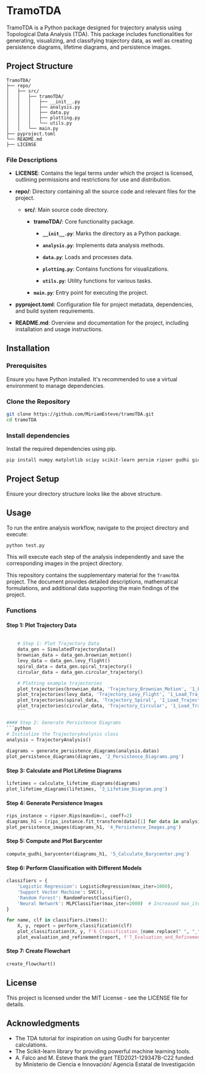 # TramoTDA

TramoTDA is a Python package designed for trajectory analysis using Topological Data Analysis (TDA). This package includes functionalities for generating, visualizing, and classifying trajectory data, as well as creating persistence diagrams, lifetime diagrams, and persistence images.

## Project Structure
```
TramoTDA/
├── repo/
│   ├── src/
│   │   ├── tramoTDA/
│   │   │   ├── __init__.py
│   │   │   ├── analysis.py
│   │   │   ├── data.py
│   │   │   ├── plotting.py
│   │   │   └── utils.py
│   │   └── main.py
├── pyproject.toml
└── README.md  
├── LICENSE
```

### File Descriptions

- **LICENSE**: Contains the legal terms under which the project is licensed, outlining permissions and restrictions for use and distribution.

- **repo/**: Directory containing all the source code and relevant files for the project.

  - **src/**: Main source code directory.
  
    - **tramoTDA/**: Core functionality package.
    
      - **`__init__.py`**: Marks the directory as a Python package.
      
      - **`analysis.py`**: Implements data analysis methods.
      
      - **`data.py`**: Loads and processes data.
      
      - **`plotting.py`**: Contains functions for visualizations.
      
      - **`utils.py`**: Utility functions for various tasks.
      
    - **`main.py`**: Entry point for executing the project.

- **pyproject.toml**: Configuration file for project metadata, dependencies, and build system requirements.

- **README.md**: Overview and documentation for the project, including installation and usage instructions.


## Installation

### Prerequisites

Ensure you have Python installed. It's recommended to use a virtual environment to manage dependencies.

### Clone the Repository

```bash
git clone https://github.com/MiriamEsteve/tramoTDA.git
cd tramoTDA
```

### Install dependencies
Install the required dependencies using pip.

```bash
pip install numpy matplotlib scipy scikit-learn persim ripser gudhi giotto-tda POT
```
## Project Setup
Ensure your directory structure looks like the above structure.

## Usage
To run the entire analysis workflow, navigate to the project directory and execute:
```bash
python test.py
```

This will execute each step of the analysis independently and save the corresponding images in the project directory.

This repository contains the supplementary material for the `TramoTDA` project. The document provides detailed descriptions, mathematical formulations, and additional data supporting the main findings of the project.

### Functions

#### Step 1: Plot Trajectory Data
```python
    
    # Step 1: Plot Trajectory Data
    data_gen = SimulatedTrajectoryData()
    brownian_data = data_gen.brownian_motion()
    levy_data = data_gen.levy_flight()
    spiral_data = data_gen.spiral_trajectory()
    circular_data = data_gen.circular_trajectory()

    # Plotting example trajectories
    plot_trajectories(brownian_data, 'Trajectory_Brownian_Motion', '1_Load_Trajectory_Brownian_Motion.png')
    plot_trajectories(levy_data, 'Trajectory_Levy_Flight', '1_Load_Trajectory_Levy_Flight.png')
    plot_trajectories(spiral_data, 'Trajectory_Spiral', '1_Load_Trajectory_Spiral.png')
    plot_trajectories(circular_data, 'Trajectory_Circular', '1_Load_Trajectory_Circular.png')
    ```

#### Step 2: Generate Persistence Diagrams
```python
# Initialize the TrajectoryAnalysis class
analysis = TrajectoryAnalysis()
    
diagrams = generate_persistence_diagrams(analysis.datas)
plot_persistence_diagrams(diagrams, '2_Persistence_Diagrams.png')
```

#### Step 3: Calculate and Plot Lifetime Diagrams
```python
lifetimes = calculate_lifetime_diagrams(diagrams)
plot_lifetime_diagrams(lifetimes, '3_Lifetime_Diagram.png')
```

#### Step 4: Generate Persistence Images
```python
rips_instance = ripser.Rips(maxdim=1, coeff=2)
diagrams_h1 = [rips_instance.fit_transform(data)[1] for data in analysis.datas]
plot_persistence_images(diagrams_h1, '4_Persistence_Images.png')
```

#### Step 5: Compute and Plot Barycenter
```python
compute_gudhi_barycenter(diagrams_h1, '5_Calculate_Barycenter.png')
```

#### Step 6: Perform Classification with Different Models
```python
classifiers = {
    'Logistic Regression': LogisticRegression(max_iter=1000),
    'Support Vector Machine': SVC(),
    'Random Forest': RandomForestClassifier(),
    'Neural Network': MLPClassifier(max_iter=2000)  # Increased max_iter to 2000
}

for name, clf in classifiers.items():
    X, y, report = perform_classification(clf)
    plot_classification(X, y, f'6_Classification_{name.replace(" ", "_")}.png', name)
    plot_evaluation_and_refinement(report, f'7_Evaluation_and_Refinement_{name.replace(" ", "_")}.png', name)

```

#### Step 7: Create Flowchart
```python
create_flowchart()
```

## License
This project is licensed under the MIT License - see the LICENSE file for details.

## Acknowledgments
- The TDA tutorial for inspiration on using Gudhi for barycenter calculations.
- The Scikit-learn library for providing powerful machine learning tools.
- A. Falco and M. Esteve thank the grant TED2021-129347B-C22 funded by Ministerio de Ciencia e Innovación/ Agencia Estatal de Investigación

